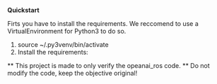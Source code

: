 **Quickstart**

Firts you have to install the requirements.
We reccomend to use a VirtualEnvironment for Python3 to do so.

1. source ~/.py3venv/bin/activate
2. Install the requirements:

** This project is made to only verify the opeanai_ros code.
** Do not modify the code, keep the objective original!

